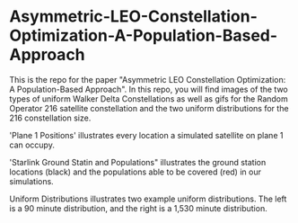 # Asymmetric-LEO-Constellation-Optimization-A-Population-Based-Approach

This is the repo for the paper "Asymmetric LEO Constellation Optimization: A Population-Based Approach". In this repo, you will find images of the two types of uniform Walker Delta Constellations as well as gifs for the Random Operator 216 satellite constellation and the two uniform distributions for the 216 constellation size.


'Plane 1 Positions' illustrates every location a simulated satellite on plane 1 can occupy.

'Starlink Ground Statin and Populations" illustrates the ground station locations (black) and the populations able to be covered (red) in our simulations.

Uniform Distributions illustrates two example uniform distributions. The left is a 90 minute distribution, and the right is a 1,530 minute distribution.
